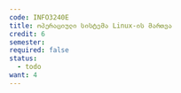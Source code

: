```yaml
---
code: INFO3240E
title: ოპერაციული სისტემა Linux-ის მართვა
credit: 6
semester: 
required: false
status:
  - todo
want: 4
---
```


